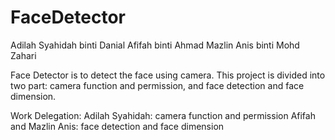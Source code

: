 # FaceDetector

Adilah Syahidah binti Danial
Afifah binti Ahmad
Mazlin Anis binti Mohd Zahari

Face Detector is to detect the face using camera. This project is divided into two part: camera function and permission, and face detection and face dimension.

Work Delegation:
Adilah Syahidah: camera function and permission
Afifah and Mazlin Anis: face detection and face dimension
